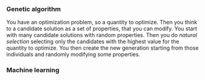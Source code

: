 ### Genetic algorithm
You have an optimization problem, so a quantity to optimize.
Then you think to a candidate solution as a set of properties, that you can modify.
You start with many candidate solutions with random properties.
Then you do _natural selection_ selecting only the candidates with the highest value for the quantity to optimize. You then create the new generation starting from those individuals and randomly modifying some properties.

### Machine learning


